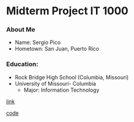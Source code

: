 # Midterm Project IT 1000

### **About Me**
* Name: Sergio Pico   
* Hometown: San Juan, Puerto Rico

### **Education:**
  * Rock Bridge High School (Columbia, Missouri)
  * University of Missouri- Columbia
    * Major: Information Technology

[link](/sergiopicoo/midtermproject1000/blob/main/turtleimage.py)

[code](/codetest/circular_cone_volume.py)
